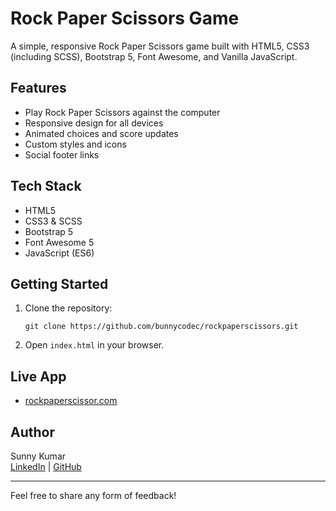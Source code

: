 # Rock Paper Scissors Game

A simple, responsive Rock Paper Scissors game built with HTML5, CSS3 (including SCSS), Bootstrap 5, Font Awesome, and Vanilla JavaScript.

## Features

- Play Rock Paper Scissors against the computer
- Responsive design for all devices
- Animated choices and score updates
- Custom styles and icons
- Social footer links

## Tech Stack

- HTML5
- CSS3 & SCSS
- Bootstrap 5
- Font Awesome 5
- JavaScript (ES6)

## Getting Started

1. Clone the repository:
   ```
   git clone https://github.com/bunnycodec/rockpaperscissors.git
   ```
2. Open `index.html` in your browser.

## Live App

- [rockpaperscissor.com]([https://rockpaperscissor.com](https://bunnycodec.github.io/rock-Paper-Scissors/))

## Author

Sunny Kumar  
[LinkedIn](https://www.linkedin.com/in/bunnycodec) | [GitHub](https://github.com/bunnycodec)

---

Feel free to share any form of feedback!
